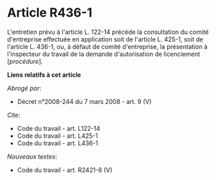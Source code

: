 # Article R436-1

L'entretien prévu à l'article L. 122-14 précède la consultation du comité d'entreprise effectuée en application soit de
l'article L. 425-1, soit de l'article L. 436-1, ou, à défaut de comité d'entreprise, la présentation à l'inspecteur du
travail de la demande d'autorisation de licenciement [*procédure*].

**Liens relatifs à cet article**

_Abrogé par_:

  - Décret n°2008-244 du 7 mars 2008 - art. 9 (V)

_Cite_:

  - Code du travail - art. L122-14
  - Code du travail - art. L425-1
  - Code du travail - art. L436-1

_Nouveaux textes_:

  - Code du travail - art. R2421-8 (V)
